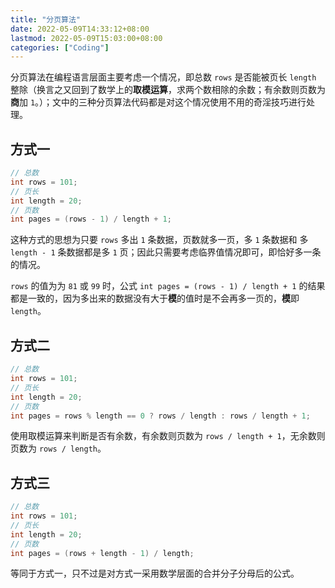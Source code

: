 ```yaml
---
title: "分页算法"
date: 2022-05-09T14:33:12+08:00
lastmod: 2022-05-09T15:03:00+08:00
categories: ["Coding"]
---
```


分页算法在编程语言层面主要考虑一个情况，即总数 `rows` 是否能被页长 `length` 整除（换言之又回到了数学上的**取模运算**，求两个数相除的余数；有余数则页数为**商**加 `1`。）；文中的三种分页算法代码都是对这个情况使用不用的奇淫技巧进行处理。

<!--more-->

## 方式一
    
```java
// 总数
int rows = 101;
// 页长
int length = 20;
// 页数
int pages = (rows - 1) / length + 1;
```

这种方式的思想为只要 `rows` 多出 `1` 条数据，页数就多一页，多 `1` 条数据和 多 `length - 1` 条数据都是多 `1` 页；因此只需要考虑临界值情况即可，即恰好多一条的情况。

`rows` 的值为为 `81` 或 `99` 时，公式 `int pages = (rows - 1) / length + 1` 的结果都是一致的，因为多出来的数据没有大于**模**的值时是不会再多一页的，**模**即 `length`。 

## 方式二

```java
// 总数
int rows = 101;
// 页长
int length = 20;
// 页数
int pages = rows % length == 0 ? rows / length : rows / length + 1; 
```

使用取模运算来判断是否有余数，有余数则页数为 `rows / length + 1`，无余数则页数为 `rows / length`。

## 方式三

```java
// 总数
int rows = 101;
// 页长
int length = 20;
// 页数
int pages = (rows + length - 1) / length;
```

等同于方式一，只不过是对方式一采用数学层面的合并分子分母后的公式。
